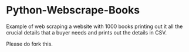 # Python-Webscrape-Books
Example of web scraping a website with 1000 books printing out it all the crucial details that a buyer needs and prints out the details in CSV.

Please do fork this.
